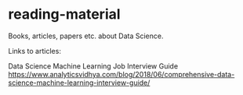 # reading-material
Books, articles, papers etc. about Data Science.


Links to articles: 

Data Science Machine Learning Job Interview Guide
https://www.analyticsvidhya.com/blog/2018/06/comprehensive-data-science-machine-learning-interview-guide/
